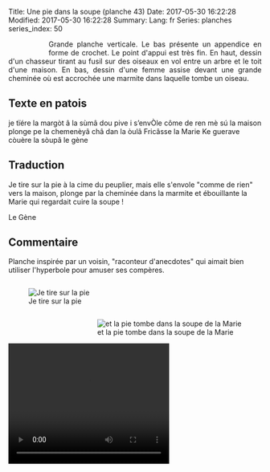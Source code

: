 Title: Une pie dans la soupe (planche 43)
Date: 2017-05-30 16:22:28
Modified: 2017-05-30 16:22:28
Summary: 
Lang: fr
Series: planches
series_index: 50


<figure class="image-block" style="float: left;">
  <img alt="" src="{static}/images/planche_43.png">
  <figcaption style="max-width: 215px"></figcaption>
</figure>
<p style="text-align:justify;">Grande planche verticale. Le bas présente un appendice en forme de crochet. Le point d'appui est très fin. En haut, dessin d'un chasseur tirant au fusil sur des oiseaux en vol entre un arbre et le toit d'une maison. En bas, dessin d'une femme assise devant une grande cheminée où est accrochée une marmite dans laquelle tombe un oiseau.</p>

## Texte en patois
je tïére la margòt â la sùmâ dou pive i s’envÒle côme de ren mè sú la maison plonge pe la chemenèyâ châ  dan la òulâ  Fricâsse la Marie Ke guerave còuère la sòupâ  		  le gène

## Traduction
Je tire sur la pie à la cime du peuplier, mais elle s'envole "comme de rien" vers la maison, plonge par la cheminée dans la marmite et ébouillante la Marie qui regardait cuire la soupe !

Le Gène

## Commentaire
Planche inspirée par un voisin, "raconteur d'anecdotes" qui aimait bien utiliser l'hyperbole pour amuser ses compères.
<figure class="image-block" style="float: left;">
  <img alt="Je tire sur la pie" src="{static}/images/planche_43_dessin_haut.png">
  <figcaption style="max-width: 380px">Je tire sur la pie</figcaption>
</figure>

<figure class="image-block" style="float: right;">
  <img alt="et la pie tombe dans la soupe de la Marie" src="{static}/images/planche_43_dessin_bas-2.png">
  <figcaption style="max-width: 323px">et la pie tombe dans la soupe de la Marie</figcaption>
</figure>







<video width="320" height="240" controls>
  <source src="https://d1njpgd0ygatdn.cloudfront.net/video_43_2.mp4" type="video/mp4">
</video>
